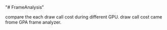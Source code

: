 "# FrameAnalysis" 

compare the each draw call cost during different GPU. 
draw call cost came frome GPA frame analyzer.